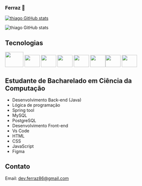### Ferraz 👋
[![thiago GitHub stats](https://img.shields.io/badge/LinkedIn-0077B5?style=for-the-badge&logo=linkedin&logoColor=white)](https://www.linkedin.com/in/thiago-ferraz-2b3593299/)

![thiago GitHub stats](https://github-readme-stats.vercel.app/api?username=Thiagoferrazlopes&show_icons=true&theme=tokyonight)




          

## Tecnologias 


<img height="50"  width="60" src="https://cdn.jsdelivr.net/gh/devicons/devicon@latest/icons/java/java-original-wordmark.svg" /> <img height="40"  width="50" src="https://cdn.jsdelivr.net/gh/devicons/devicon@latest/icons/spring/spring-original.svg" /> <img height="40"  width="50" src="https://cdn.jsdelivr.net/gh/devicons/devicon@latest/icons/mysql/mysql-original.svg" /> <img height="40"  width="50" src="https://cdn.jsdelivr.net/gh/devicons/devicon@latest/icons/javascript/javascript-original.svg" /> <img height="40"  width="50" src="https://cdn.jsdelivr.net/gh/devicons/devicon@latest/icons/html5/html5-original.svg" /> <img height="40"  width="50"  src="https://cdn.jsdelivr.net/gh/devicons/devicon@latest/icons/css3/css3-original.svg" /><img height="40"  width="50" src="https://cdn.jsdelivr.net/gh/devicons/devicon@latest/icons/vscode/vscode-original.svg" /> <img height="40"  width="50" src="https://cdn.jsdelivr.net/gh/devicons/devicon@latest/icons/figma/figma-original.svg" />
          
          
          
          
          




          


##
## Estudante de Bacharelado em Ciência da Computação 
- Desenvolvimento Back-end (Java)
- Lógica de programação
- Spring tool
- MySQL
- PostgreSQL
- Desenvolvimento Front-end
- Vs Code
- HTML
- CSS
- JavaScript
- Figma
  
## Contato
Email: dev.ferraz86@gmail.com

